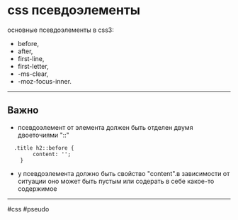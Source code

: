 # css псевдоэлементы

основные псевдоэлементы в css3:
 * before,
 * after, 
 * first-line,
 * first-letter,
 * -ms-clear,
 * -moz-focus-inner.

*********

 ## Важно

 * псевдоэлемент от элемента должен быть отделен двумя двоеточиями "::"

```
  .title h2::before {
		content: '';
	}
```
* у псевдоэлемента должно быть свойство "content".в зависимости от ситуации оно может быть пустым или содерать в себе какое-то содержимое
-----------

#css
#pseudo









